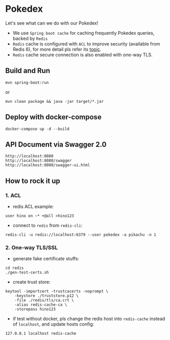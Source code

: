# Pokedex
Let's see what can we do with our Pokedex!
- We use `Spring boot cache` for caching frequently Pokedex queries, backed by `Redis`
- `Redis` cache is configured with `ACL` to improve security (available from Redis 6), for more detail pls refer its [topic](https://redis.io/topics/acl).
- `Redis` cache secure connection is also enabled with one-way TLS.

## Build and Run
```
mvn spring-boot:run
```
or
```
mvn clean package && java -jar target/*.jar
```

## Deploy with docker-compose
```
docker-compose up -d --build
```

## API Document via Swagger 2.0
```
http://localhost:8080
http://localhost:8080/swagger
http://localhost:8080/swagger-ui.html
```

## How to rock it up
### 1. ACL
- redis ACL example:
```
user hino on ~* +@all >hino123
```
- connect to `redis` from `redis-cli`:
```
redis-cli -u redis://localhost:6379 --user pokedex -a pikachu -n 1
```

### 2. One-way TLS/SSL
- generate fake certificate stuffs:
```
cd redis
./gen-test-certs.sh
```
- create trust store:
```
keytool -importcert -trustcacerts -noprompt \
    -keystore ./truststore.p12 \
    -file ./redis/tls/ca.crt \
    -alias redis-cache-ca \
    -storepass hino123
``` 
- if test without docker, pls change the redis host into `redis-cache` instead of `localhost`, and update hosts config:
```
127.0.0.1 localhost redis-cache
```
